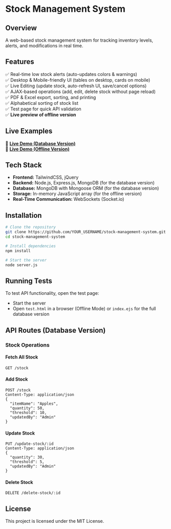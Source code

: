 # Stock Management System

## Overview
A web-based stock management system for tracking inventory levels, alerts, and modifications in real time.

## Features
✅ Real-time low stock alerts (auto-updates colors & warnings)  
✅ Desktop & Mobile-friendly UI (tables on desktop, cards on mobile)  
✅ Live Editing (update stock, auto-refresh UI, save/cancel options)  
✅ AJAX-based operations (add, edit, delete stock without page reload)  
✅ PDF & Excel export, sorting, and printing  
✅ Alphabetical sorting of stock list  
✅ Test page for quick API validation  
✅ **Live preview of offline version**  

## Live Examples
🔗 **[Live Demo (Database Version)](index.ejs)**  
🔗 **[Live Demo (Offline Version)](test.html)**  

## Tech Stack
- **Frontend:** TailwindCSS, jQuery
- **Backend:** Node.js, Express.js, MongoDB (for the database version)
- **Database:** MongoDB with Mongoose ORM (for the database version)
- **Storage:** In-memory JavaScript array (for the offline version)
- **Real-Time Communication:** WebSockets (Socket.io)

## Installation
```sh
# Clone the repository
git clone https://github.com/YOUR_USERNAME/stock-management-system.git
cd stock-management-system

# Install dependencies
npm install

# Start the server
node server.js
```

## Running Tests
To test API functionality, open the test page:
- Start the server
- Open `test.html` in a browser (Offline Mode) or `index.ejs` for the full database version

## API Routes (Database Version)
### Stock Operations
#### Fetch All Stock
```http
GET /stock
```
#### Add Stock
```http
POST /stock
Content-Type: application/json
{
  "itemName": "Apples",
  "quantity": 50,
  "threshold": 10,
  "updatedBy": "Admin"
}
```
#### Update Stock
```http
PUT /update-stock/:id
Content-Type: application/json
{
  "quantity": 30,
  "threshold": 5,
  "updatedBy": "Admin"
}
```
#### Delete Stock
```http
DELETE /delete-stock/:id
```

## License
This project is licensed under the MIT License.
